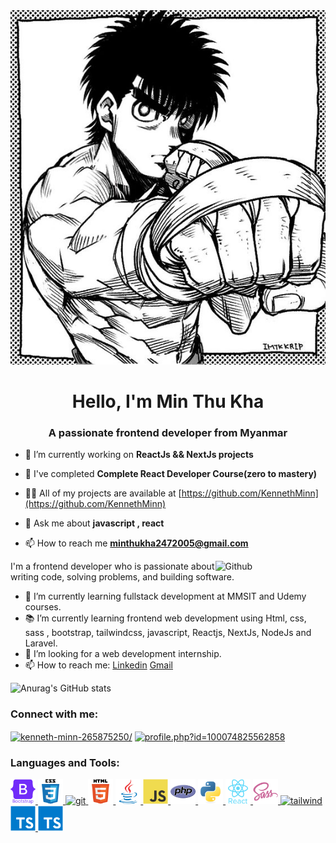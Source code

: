 <div align="center">
  <img src="https://github.com/KennethMinn/KennethMinn/blob/main/75f6ec77502269527c275233c2c9ee55.jpg" alt="Ippo my man">
</div>
<h1 align="center">Hello, I'm Min Thu Kha</h1>
<h3 align="center">A passionate frontend developer from Myanmar</h3>

- 🔭 I’m currently working on **ReactJs && NextJs projects**

- 🌱 I've completed **Complete React Developer Course(zero to mastery)**

- 👨‍💻 All of my projects are available at [https://github.com/KennethMinn](https://github.com/KennethMinn)

- 💬 Ask me about **javascript , react**

- 📫 How to reach me **minthukha2472005@gmail.com**

<img width="35%" align="right" alt="Github" src="https://user-images.githubusercontent.com/48678280/88862734-4903af80-d201-11ea-968b-9c939d88a37c.gif" />

I'm a frontend developer who is passionate about writing code, solving problems, and building software.

- 🔭 I’m currently learning fullstack development at MMSIT and Udemy courses.
- 📚 I’m currently learning  frontend web development using Html, css, sass , bootstrap, tailwindcss, javascript, Reactjs, NextJs, NodeJs and Laravel.
- 👯 I’m looking for a web development internship. 
- 📫 How to reach me: [Linkedin](https://www.linkedin.com/in/kenneth-minn-265875250/) [Gmail](mailto:minthukha2472005@gmail.com)

![Anurag's GitHub stats](https://github-readme-stats.vercel.app/api?username=KennethMinn&show_icons=true&theme=dark)

<h3 align="left">Connect with me:</h3>
<p align="left">
<a href="https://linkedin.com/in/kenneth-minn-265875250/" target="blank"><img align="center" src="https://raw.githubusercontent.com/rahuldkjain/github-profile-readme-generator/master/src/images/icons/Social/linked-in-alt.svg" alt="kenneth-minn-265875250/" height="30" width="40" /></a>
<a href="https://fb.com/profile.php?id=100074825562858" target="blank"><img align="center" src="https://raw.githubusercontent.com/rahuldkjain/github-profile-readme-generator/master/src/images/icons/Social/facebook.svg" alt="profile.php?id=100074825562858" height="30" width="40" /></a>
</p>

<h3 align="left">Languages and Tools:</h3>
<p align="left"> <a href="https://getbootstrap.com" target="_blank" rel="noreferrer"> <img src="https://raw.githubusercontent.com/devicons/devicon/master/icons/bootstrap/bootstrap-plain-wordmark.svg" alt="bootstrap" width="40" height="40"/> </a> <a href="https://www.w3schools.com/css/" target="_blank" rel="noreferrer"> <img src="https://raw.githubusercontent.com/devicons/devicon/master/icons/css3/css3-original-wordmark.svg" alt="css3" width="40" height="40"/> </a> <a href="https://git-scm.com/" target="_blank" rel="noreferrer"> <img src="https://www.vectorlogo.zone/logos/git-scm/git-scm-icon.svg" alt="git" width="40" height="40"/> </a> <a href="https://www.w3.org/html/" target="_blank" rel="noreferrer"> <img src="https://raw.githubusercontent.com/devicons/devicon/master/icons/html5/html5-original-wordmark.svg" alt="html5" width="40" height="40"/> </a> <a href="https://www.java.com" target="_blank" rel="noreferrer"> <img src="https://raw.githubusercontent.com/devicons/devicon/master/icons/java/java-original.svg" alt="java" width="40" height="40"/> </a> <a href="https://developer.mozilla.org/en-US/docs/Web/JavaScript" target="_blank" rel="noreferrer"> <img src="https://raw.githubusercontent.com/devicons/devicon/master/icons/javascript/javascript-original.svg" alt="javascript" width="40" height="40"/> </a> <a href="https://www.php.net" target="_blank" rel="noreferrer"> <img src="https://raw.githubusercontent.com/devicons/devicon/master/icons/php/php-original.svg" alt="php" width="40" height="40"/> </a> <a href="https://www.python.org" target="_blank" rel="noreferrer"> <img src="https://raw.githubusercontent.com/devicons/devicon/master/icons/python/python-original.svg" alt="python" width="40" height="40"/> </a> <a href="https://reactjs.org/" target="_blank" rel="noreferrer"> <img src="https://raw.githubusercontent.com/devicons/devicon/master/icons/react/react-original-wordmark.svg" alt="react" width="40" height="40"/> </a> <a href="https://sass-lang.com" target="_blank" rel="noreferrer"> <img src="https://raw.githubusercontent.com/devicons/devicon/master/icons/sass/sass-original.svg" alt="sass" width="40" height="40"/> </a> <a href="https://tailwindcss.com/" target="_blank" rel="noreferrer"> <img src="https://www.vectorlogo.zone/logos/tailwindcss/tailwindcss-icon.svg" alt="tailwind" width="40" height="40"/> </a> <a href="https://www.typescriptlang.org/" target="_blank" rel="noreferrer"> <img src="https://raw.githubusercontent.com/devicons/devicon/master/icons/typescript/typescript-original.svg" alt="typescript" width="40" height="40"/> </a> 
<a href="https://www.typescriptlang.org/" target="_blank" rel="noreferrer"> <img src="https://raw.githubusercontent.com/devicons/devicon/master/icons/typescript/typescript-original.svg" alt="typescript" width="40" height="40"/> </a>
 </p>
